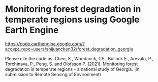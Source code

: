 # Monitoring forest degradation in temperate regions using Google Earth Engine
https://code.earthengine.google.com/?accept_repo=users/shijuanchen32/forest_degradation_georgia

Please cite the code as: Chen, S., Woodcock, CE., Bullock E., Arevalo, P., Torchinava, P., Peng, S. and Olofsson P. (2021). 
Monitoring forest degradation in temperate regions - a national study of Georgia. (in submission to Remote Sensing of Environment)

